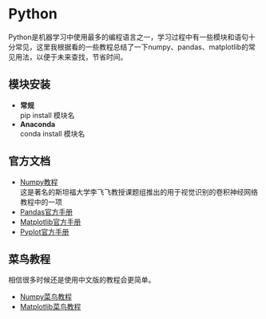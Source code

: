 # Python
Python是机器学习中使用最多的编程语言之一，学习过程中有一些模块和语句十分常见，这里我根据看的一些教程总结了一下numpy、pandas、matplotlib的常见用法，以便于未来查找，节省时间。
## 模块安装
- __常规__  
pip install 模块名
- __Anaconda__  
conda install 模块名
## 官方文档
- [Numpy教程](https://cs231n.github.io/python-numpy-tutorial/)               
  这是著名的斯坦福大学李飞飞教授课题组推出的用于视觉识别的卷积神经网络教程中的一项   
- [Pandas官方手册](https://pandas.pydata.org/docs/user_guide/index.html)   
- [Matplotlib官方手册](https://matplotlib.org/tutorials/index.html)  
- [Pyplot官方手册](https://matplotlib.org/tutorials/introductory/pyplot.html)
## 菜鸟教程
相信很多时候还是使用中文版的教程会更简单。
- [Numpy菜鸟教程](https://www.runoob.com/numpy/numpy-tutorial.html)  
- [Matplotlib菜鸟教程](https://www.runoob.com/w3cnote/matplotlib-tutorial.html)  
